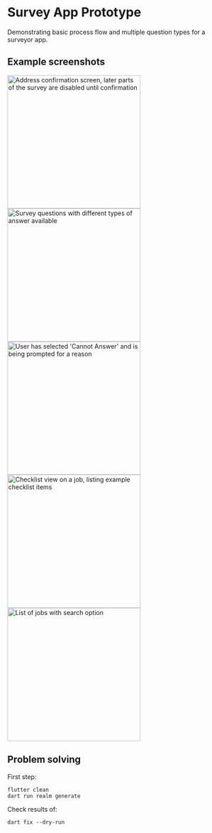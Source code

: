 # Survey App Prototype
Demonstrating basic process flow and multiple question types for a surveyor app.

## Example screenshots
<img src="https://github.com/user-attachments/assets/b6233ff5-9e50-4ade-92d3-2f2ed4864198" width="300" alt="Address confirmation screen, later parts of the survey are disabled until confirmation">
<img src="https://github.com/user-attachments/assets/3acba414-fa63-4ae4-ace7-07850fbb35b1" width="300" alt="Survey questions with different types of answer available">
<img src="https://github.com/user-attachments/assets/2137893e-844c-4dde-966b-391104fe5c66" width="300" alt="User has selected 'Cannot Answer' and is being prompted for a reason">
<img src="https://github.com/user-attachments/assets/7b479c54-7d00-4949-9818-d354b15a5d98" width="300" alt="Checklist view on a job, listing example checklist items">
<img src="https://github.com/user-attachments/assets/d8225baf-2ba0-452f-98d4-aeff06f2395d" width="300" alt="List of jobs with search option">

## Problem solving
First step:
```
flutter clean
dart run realm generate
```

Check results of:
```
dart fix --dry-run
```
